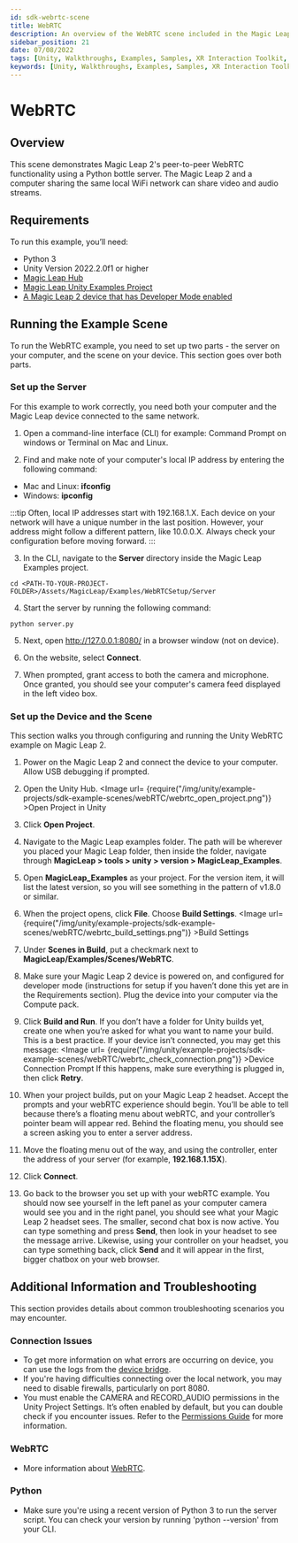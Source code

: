 ```yaml
---
id: sdk-webrtc-scene
title: WebRTC
description: An overview of the WebRTC scene included in the Magic Leap 2 Examples Project, which uses Unity's XR Interaction Toolkit.
sidebar_position: 21
date: 07/08/2022
tags: [Unity, Walkthroughs, Examples, Samples, XR Interaction Toolkit, WebRTC]
keywords: [Unity, Walkthroughs, Examples, Samples, XR Interaction Toolkit, WebRTC]
---
```



# WebRTC 

## Overview
This scene demonstrates Magic Leap 2's peer-to-peer WebRTC functionality using a Python bottle server. The Magic Leap 2 and a computer sharing the same local WiFi network can share video and audio streams.

## Requirements
To run this example, you’ll need:
* Python 3
* Unity Version 2022.2.0f1 or higher
* [Magic Leap Hub](https://developer-docs.magicleap.cloud/docs/guides/getting-started/install-the-tools#install-magic-leap-hub) 
* [Magic Leap Unity Examples Project](https://developer-docs.magicleap.cloud/docs/guides/unity/sdk-example-scenes/sdk-install-setup)
* [A Magic Leap 2 device that has Developer Mode enabled](https://developer-docs.magicleap.cloud/docs/guides/getting-started/enable-developer-mode)

## Running the Example Scene
To run the WebRTC example, you need to set up two parts - the server on your computer, and the scene on your device. This section goes over both parts.

### Set up the Server
For this example to work correctly, you need both your computer and the Magic Leap device connected to the same network.

1. Open a command-line interface (CLI) for example: Command Prompt on windows or Terminal on Mac and Linux.

2. Find and make note of your computer's local IP address by entering the following command:
* Mac and Linux: **ifconfig**
* Windows: **ipconfig**

:::tip
Often, local IP addresses start with 192.168.1.X. Each device on your network will have a unique number in the last position. However, your address might follow a different pattern, like 10.0.0.X. Always check your configuration before moving forward.
:::

3. In the CLI, navigate to the **Server** directory inside the Magic Leap Examples project.
```
cd <PATH-TO-YOUR-PROJECT-FOLDER>/Assets/MagicLeap/Examples/WebRTCSetup/Server
```

4. Start the server by running the following command:
```
python server.py
```

5. Next, open http://127.0.0.1:8080/ in a browser window (not on device).

6. On the website, select **Connect**.

7. When prompted, grant access to both the camera and microphone. Once granted, you should see your computer's camera feed displayed in the left video box.

### Set up the Device and the Scene
This section walks you through configuring and running the Unity WebRTC example on Magic Leap 2.

1. Power on the Magic Leap 2 and connect the device to your computer. Allow USB debugging if prompted. 

2. Open the Unity Hub. <Image url= {require("/img/unity/example-projects/sdk-example-scenes/webRTC/webrtc_open_project.png")} >Open Project in Unity</Image>

3. Click **Open Project**. 

4. Navigate to the Magic Leap examples folder. The path will be wherever you placed your Magic Leap folder, then inside the folder, navigate through **MagicLeap > tools > unity > version > MagicLeap_Examples**. 

5. Open **MagicLeap_Examples** as your project. For the version item, it will list the latest version, so you will see something in the pattern of v1.8.0 or similar.

6. When the project opens, click **File**. Choose **Build Settings**. <Image url= {require("/img/unity/example-projects/sdk-example-scenes/webRTC/webrtc_build_settings.png")} >Build Settings</Image>

7. Under **Scenes in Build**, put a checkmark next to **MagicLeap/Examples/Scenes/WebRTC**.

8. Make sure your Magic Leap 2 device is powered on, and configured for developer mode (instructions for setup if you haven’t done this yet are in the Requirements section). Plug the device into your computer via the Compute pack.

9. Click **Build and Run**. If you don’t have a folder for Unity builds yet, create one when you’re asked for what you want to name your build. This is a best practice. If your device isn’t connected, you may get this message: <Image url= {require("/img/unity/example-projects/sdk-example-scenes/webRTC/webrtc_check_connection.png")} >Device Connection Prompt</Image>
If this happens, make sure everything is plugged in, then click **Retry**.

10. When your project builds, put on your Magic Leap 2 headset. Accept the prompts and your webRTC experience should begin. You’ll be able to tell because there’s a floating menu about webRTC, and your controller’s pointer beam will appear red. Behind the floating menu, you should see a screen asking you to enter a server address.

11. Move the floating menu out of the way, and using the controller, enter the address of your server (for example, **192.168.1.15X**).

12. Click **Connect**.

13. Go back to the browser you set up with your webRTC example. You should now see yourself in the left panel as your computer camera would see you and in the right panel, you should see what your Magic Leap 2 headset sees. The smaller, second chat box is now active. You can type something and press **Send**, then look in your headset to see the message arrive. Likewise, using your controller on your headset, you can type something back, click **Send** and it will appear in the first, bigger chatbox on your web browser. 

## Additional Information and Troubleshooting
This section provides details about common troubleshooting scenarios you may encounter. 

### Connection Issues
* To get more information on what errors are occurring on device, you can use the logs from the [device bridge](https://developer-docs.magicleap.cloud/docs/guides/developer-tools/ml-hub/ml-hub-device-bridge).
* If you're having difficulties connecting over the local network, you may need to disable firewalls, particularly on port 8080.
* You must enable the CAMERA and RECORD_AUDIO permissions in the Unity Project Settings. It’s often enabled by default, but you can double check if you encounter issues. Refer to the [Permissions Guide](https://developer-docs.magicleap.cloud/docs/guides/unity/permissions/declaring-permissions) for more information. 

### WebRTC
* More information about [WebRTC](http://www.html5rocks.com/en/tutorials/webrtc/basics/).

### Python
* Make sure you're using a recent version of Python 3 to run the server script. You can check your version by running 'python --version' from your CLI.

